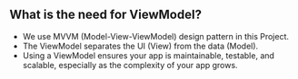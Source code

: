 ## What is the need for ViewModel?
                            
- We use MVVM (Model-View-ViewModel) design pattern in this Project.
- The ViewModel separates the UI (View) from the data (Model).
- Using a ViewModel ensures your app is maintainable, testable, and scalable, especially as the complexity of your app grows.
                            
                        
                            
                            
